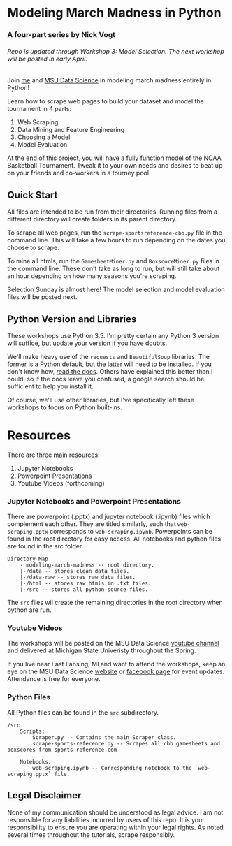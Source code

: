 # Modeling March Madness in Python
### A four-part series by Nick Vogt
###### Repo is updated through _Workshop 3: Model Selection_. The next workshop will be posted in early April.

Join [me](http://nicholas-vogt.github.io/home) and [MSU Data Science](http://msudatascience.com/) in modeling march madness entirely in Python!

Learn how to scrape web pages to build your dataset and model the tournament in 4 parts:

1. Web Scraping  
2. Data Mining and Feature Engineering  
3. Choosing a Model  
4. Model Evaluation  

At the end of this project, you will have a fully function model of the NCAA Basketball Tournament. Tweak it to your own needs and desires to beat up on your friends and co-workers in a tourney pool. 

## Quick Start

All files are intended to be run from their directories. Running files from a different directory will create folders in its parent directory. 

To scrape all web pages, run the `scrape-sportsreference-cbb.py` file in the command line. This will take a few hours to run depending on the dates you choose to scrape.

To mine all htmls, run the `GamesheetMiner.py` and `BoxscoreMiner.py` files in the command line. These don't take as long to run, but will still take about an hour depending on how many seasons you're scraping. 

Selection Sunday is almost here! The model selection and model evaluation files will be posted next. 

## Python Version and Libraries

These workshops use Python 3.5. I'm pretty certain any Python 3 version will suffice, but update your version if you have doubts. 

We'll make heavy use of the `requests` and `BeautifulSoup` libraries. The former is a Python default, but the latter will need to be installed. If you don't know how, [read the docs](https://www.crummy.com/software/BeautifulSoup/bs4/doc/#installing-beautiful-soup). Others have explained this better than I could, so if the docs leave you confused, a google search should be sufficient to help you install it.

Of course, we'll use other libraries, but I've specifically left these workshops to focus on Python built-ins. 

# Resources

There are three main resources:

1. Jupyter Notebooks  
2. Powerpoint Presentations
3. Youtube Videos (forthcoming)

### Jupyter Notebooks and Powerpoint Presentations

There are powerpoint (.pptx) and jupyter notebook (.ipynb) files which complement each other. They are titled similarly, such that `web-scraping.pptx` corresponds to `web-scraping.ipynb`. Powerpoints can be found in the root directory for easy access. All notebooks and python files are found in the src folder. 

```
Directory Map
    - modeling-march-madness -- root directory.  
    |-/data -- stores clean data files.  
    |-/data-raw -- stores raw data files.  
    |-/html -- stores raw htmls in .txt files.  
    |-/src -- stores all python source files.  
```

The `src` files wil create the remaining directories in the root directory when python are run. 

### Youtube Videos

The workshops will be posted on the MSU Data Science [youtube channel](https://www.youtube.com/channel/UC6QjLVucAiw_XelTrPnAu1g) and  delivered at Michigan State Univeristy throughout the Spring. 

If you live near East Lansing, MI and want to attend the workshops, keep an eye on the MSU Data Science [website](http://msudatascience.com/) or [facebook page](https://www.facebook.com/MSUDataScience/) for event updates. Attendance is free for everyone.

### Python Files

All Python files can be found in the `src` subdirectory.

```
/src
    Scripts:
        Scraper.py -- Contains the main Scraper class.
        scrape-sports-reference.py -- Scrapes all cbb gamesheets and boxscores from sports-reference.com

    Notebooks:
        web-scraping.ipynb -- Corresponding notebook to the `web-scraping.pptx` file.
```
## Legal Disclaimer

None of my communication should be understood as legal advice. I am not responsible for any liabilities incurred by users of this repo. It is your responsibility to ensure you are operating within your legal rights. As noted several times throughout the tutorials, scrape responsibly.
